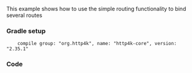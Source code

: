 This example shows how to use the simple routing functionality to bind several routes

### Gradle setup
```
    compile group: "org.http4k", name: "http4k-core", version: "2.35.1"
```

### Code
<script src="https://gist-it.appspot.com/https://github.com/http4k/http4k/blob/master/src/docs/cookbook/simple_routing/example.kt"></script>
